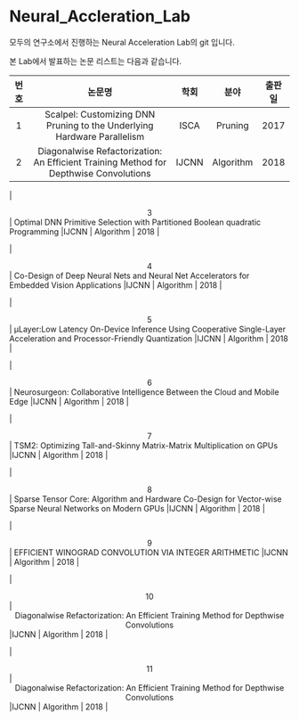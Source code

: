 # Neural_Accleration_Lab
모두의 연구소에서 진행하는 Neural Acceleration Lab의 git 입니다. 

본 Lab에서 발표하는 논문 리스트는 다음과 같습니다.

|  <center>번호</center> |  <center>논문명</center> | <center>학회</center> | <center>분야</center> | <center>출판일</center> |
|:--------:|:--------:|:--------:|:--------:|:--------:|
|<center>1</center> | <center>Scalpel: Customizing DNN Pruning to the Underlying Hardware Parallelism</center> | <center>ISCA</center> | <center>Pruning</center>|<center>2017</center>|
|<center>2</center> | <center>Diagonalwise Refactorization: An Efficient Training Method for Depthwise Convolutions</center> |IJCNN | Algorithm | 2018 |

|<center>3</center> | Optimal DNN Primitive Selection with Partitioned Boolean quadratic Programming |IJCNN | Algorithm | 2018 |

|<center>4</center> | Co-Design of Deep Neural Nets and Neural Net Accelerators for Embedded Vision Applications |IJCNN | Algorithm | 2018 |

|<center>5</center> | µLayer:Low Latency On-Device Inference Using Cooperative Single-Layer Acceleration and Processor-Friendly Quantization |IJCNN | Algorithm | 2018 |

|<center>6</center> | Neurosurgeon: Collaborative Intelligence Between the Cloud and Mobile Edge |IJCNN | Algorithm | 2018 |

|<center>7</center> | TSM2: Optimizing Tall-and-Skinny Matrix-Matrix Multiplication on GPUs |IJCNN | Algorithm | 2018 |

|<center>8</center> | Sparse Tensor Core: Algorithm and Hardware Co-Design for Vector-wise Sparse Neural Networks on Modern GPUs |IJCNN | Algorithm | 2018 |

|<center>9</center> | EFFICIENT WINOGRAD CONVOLUTION VIA INTEGER ARITHMETIC |IJCNN | Algorithm | 2018 |

|<center>10</center> | <center>Diagonalwise Refactorization: An Efficient Training Method for Depthwise Convolutions</center> |IJCNN | Algorithm | 2018 |

|<center>11</center> | <center>Diagonalwise Refactorization: An Efficient Training Method for Depthwise Convolutions</center> |IJCNN | Algorithm | 2018 |




